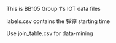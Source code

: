 This is BB105 Group 1's IOT data files

labels.csv contains the 猙獰 starting time

Use join_table.csv for data-mining

